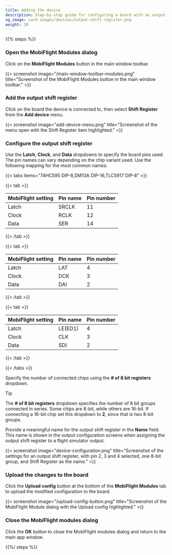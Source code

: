 ```yaml
---
title: Adding the device
description: Step-by-step guide for configuring a board with an output shift register in MobiFlight.
og_image: card-images/devices/output-shift-register.png
weight: 20
---
```


{{% steps %}}

### Open the MobiFlight Modules dialog

Click on the **MobiFlight Modules** button in the main window toolbar.

{{< screenshot image="/main-window-toolbar-modules.png" title="Screenshot of the MobiFlight Modules button in the main window toolbar." >}}

### Add the output shift register

Click on the board the device is connected to, then select **Shift Register** from the **Add device** menu.

{{< screenshot image="add-device-menu.png" title="Screenshot of the menu open with the Shift Register item highlighted." >}}

### Configure the output shift register

Use the **Latch**, **Clock**, and **Data** dropdowns to specify the board pins used. The pin names can vary depending on the chip variant used. Use the following mapping for the most common names:

{{< tabs items="74HC595 DIP-8,DM13A DIP-16,TLC5917 DIP-8" >}}

{{< tab >}}

| MobiFlight setting | Pin name | Pin number |
| ------------------ | -------- | ---------- |
| Latch              | SRCLK    | 11         |
| Clock              | RCLK     | 12         |
| Data               | SER      | 14         |

{{< /tab >}}

{{< tab >}}

| MobiFlight setting | Pin name | Pin number |
| ------------------ | -------- | ---------- |
| Latch              | LAT      | 4          |
| Clock              | DCK      | 3          |
| Data               | DAI      | 2          |

{{< /tab >}}

{{< tab >}}

| MobiFlight setting | Pin name | Pin number |
| ------------------ | -------- | ---------- |
| Latch              | LE(ED1)  | 4          |
| Clock              | CLK      | 3          |
| Data               | SDI      | 2          |

{{< /tab >}}

{{< /tabs >}}

Specify the number of connected chips using the **# of 8 bit registers** dropdown.

> [!TIP]
> The **# of 8 bit registers** dropdown specifies the number of 8 bit groups connected
> in series. Some chips are 8-bit, while others are 16-bit. If connecting a 16-bit chip
> set this dropdown to **2**, since that is two 8-bit groups.

Provide a meaningful name for the output shift register in the **Name** field. This name is shown in the output configuration screens when assigning the output shift register to a flight simulator output.

{{< screenshot image="device-configuration.png" title="Screenshot of the settings for an output shift register, with pin 2, 3 and 4 selected, one 8-bit group, and Shift Register as the name." >}}

### Upload the changes to the board

Click the **Upload config** button at the bottom of the **MobiFlight Modules** tab to upload the modified configuration to the board.

{{< screenshot image="/upload-config-button.png" title="Screenshot of the MobiFlight Module dialog with the Upload config highlighted." >}}

### Close the MobiFlight modules dialog

Click the **OK** button to close the MobiFlight modules dialog and return to the main app window.

{{%/ steps %}}
